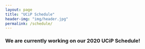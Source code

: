 ```yaml
---
layout: page
title: "UCiP Schedule"
header-img: "img/header.jpg"
permalink: /schedule/
---
```


<div class="container">
  <div class="col-sm-9 col-xs-12">
    <h3 class="home-h3">We are currently working on our 2020 UCiP Schedule!</h3>
    <div>
      <!-- <h4 class="schedule-header">Friday, March 8th, 2019</h4>
      <ul class="schedule-list">
        <li><h5>7:00 PM - 9:30 PM | WELCOME EVENT</h5>
          <ul class="schedule-list">
            <li><h5>Alumni Lounge (232):</h5>
              <p>Welcome Event: <em>Join the EMU Philosophy Club and your fellow participants for this laid-back meet & greet! Light refreshments are provided.</em></p>              
            </li>
          </ul>
        </li>
      </ul>
      <h4 class="schedule-header">Saturday, March 9th, 2019</h4>
      <ul class="schedule-list">
        <li><h5>8:30 AM - 9:00 AM | WELCOME</h5>
          <ul class="schedule-list">
            <li><h5>Tower Room (348):</h5>
              <p>Check-in & Breakfast: <em>Join Dr. John Koolage for a brief welcome message and breakfast!</em></p>              
            </li>
          </ul>
        </li>
        <li><h5>9:00 AM - 9:50 AM | PRESENTATIONS</h5>
          <ul class="schedule-list">
            <li><h5>Tower Room (348):</h5>
              <p>Peyton Harrington, Belmont University: “Why Virtue Cannot Be Taught: An Analysis of Plato's Meno and Anselm of Canterbury”<br>
              <em>Comments: Blake Trinske, Eastern Michigan University</em></p>              
            </li>
            <li><h5>Alumni Room (342):</h5>
              <p>Benjamin Cummins, Purdue University: “The Lowering Amplitude of Hedonic Adaptation”<br>
              <em>Comments: Joe Longo, Eastern Michigan University</em></p>
            </li>
          </ul>
        </li>
        <li><h5>10:00 AM - 10:50 AM | PRESENTATIONS</h5>
          <ul class="schedule-list">
            <li><h5>Tower Room (348):</h5>
              <p>Christine Vo, The University of Texas – Austin: “On Activating Socially Situated Knowledge”<br>
              <em>Comments: Gloria Li, University of Florida</em></p>              
            </li>
            <li><h5>Alumni Room (342):</h5>
              <p>Blake Trinske, Eastern Michigan University: “The Principles of Valuing Art:  Reasoning a Work of Art’s Value Using Principles Which Resonate with Audiences”<br>
              <em>Comments: Domenic Dame, Eastern Michigan University</em></p>
            </li>
          </ul>
        </li>
        <li><h5>11:00 AM - 11:50 AM | PRESENTATIONS</h5>
          <ul class="schedule-list">
            <li><h5>Tower Room (348):</h5>
              <p>Gloria Li, University of Florida: “Climate Change, Essential Goods, and Rawlsian Justice”<br>
              <em>Comments: Nolan Cook, Eastern Michigan University</em></p>
            </li>
            <li><h5>Alumni Room (342):</h5>
              <p>Vanessa Thorburn, Eastern Michigan University: “Truth and Poetry within and without our Control”<br>
              <em>Comments: Lixing Miao, University of Pittsburgh</em></p>
            </li>
          </ul>
        </li>
        <li><h5>12:00 PM - 1:30 PM | LUNCH & KEYNOTE</h5>
          <ul class="schedule-list">
            <li><h5>Guild Room (330):</h5>
              <p>Kirsten Jacobson, PhD, University of Maine: “Depicting Dying: How Photographs and Images Help Us Face Grief and Death”</p>
            </li>
          </ul>
        </li>
        <li><h5>1:45 PM - 2:50 PM | ACTIVITIES</h5>
          <ul class="schedule-list">
            <li><h5>Guild Hall (330):</h5>
              <p>Extended Q & A: <em>Join the keynote speaker after lunch to continue discussing their presentation.</em></p>
            </li>
	    <li><h5>Alumni Room (342):</h5>
              <p>The Value of Graduate School Panel: <em>Explore what graduate school in philosophy can offer.</em></p>              
            </li>
          </ul>
        </li>
        <li><h5>3:00 PM - 3:50 PM | PRESENTATIONS</h5>
          <ul class="schedule-list">
            <li><h5>Tower Room (348):</h5>
              <p>Spencer Darling, Wayne State University: “Medical Speech Legal Not Moral”<br>
              <em>Comments: Benjamin Cummins, Purdue University</em></p>             
            </li>
            <li><h5>Alumni Room (342):</h5>
              <p>Lauren Williams, Eastern Michigan University: “Ozturk's Disanalogies”<br>
              <em>Comments: Christine Vo, University of Texas – Austin</em></p>
            </li>
          </ul>
        </li>
        <li><h5>4:00 PM - 4:50 PM | PRESENTATIONS</h5>
          <ul class="schedule-list">
            <li><h5>Tower Room (348):</h5>
              <p>Natalie Anderson, Eastern Michigan University: “A Bayesian Justification for Movement in Pedagogic Practices”<br>
              <em>Comments: Vanessa Thorburn, Eastern Michigan University</em></p>  
            </li>
            <li><h5>Alumni Room (342):</h5>
              <p>Bella Brown, Portland State University: “The Shapes of Solidarity Through Difference”<br>
              <em>Comments: David King, Haverford College</em></p>
            </li>
          </ul>
        </li>
        <li><h5>5:00 PM - 5:50 PM | PRESENTATIONS</h5>
          <ul class="schedule-list">
            <li><h5>Tower Room (348):</h5>
              <p>Elijah Perry, Connecticut College: “Faith in Philosophy: St. Augustine's Doctrine of Divine Illumination”<br>
              <em>Comments: Samantha Fritz, Youngstown State University</em></p>
            </li>
            <li><h5>Alumni Room (342):</h5>
              <p>Rama Wahbeh, Wayne State University: “Technology and the Modern Age”<br>
              <em>Comments: Devin Brennan, Central Michigan University</em></p>
            </li>
          </ul>
        </li>
        <li><h5>Dinner on one’s own:</h5>
          <ul class="schedule-list">
            <li>
              <p>Dinner is not provided, but you are invited to join local students at Tower Inn for a dinner of fellowship and philosophy!</p>
            </li>
          </ul>
        </li>
      </ul>
    </div>
    <hr>
    <div class="day-2">
      <h4 class="schedule-header">Sunday, March 10th, 2019</h4>
      <ul class="schedule-list">
        <li><h5>8:30 AM - 9:00 AM | WELCOME</h5>
          <ul class="schedule-list">
            <li><h5>Tower Room (348):</h5>
              <p>Check-in & Breakfast: <em>Join Dr. Koolage for a brief welcome message and breakfast!</em></p>              
            </li>
          </ul>
        </li>
        <li><h5>9:00 AM - 9:50 AM | PRESENTATIONS</h5>
          <ul class="schedule-list">
            <li><h5>Tower Room (348):</h5>
              <p>Cameron Angliss, Connecticut College: “Cosmological Analyses of God and Time”<br>
              <em>Comments: Leah Higgins, Eastern Michigan University</em></p>
            </li>
            <li><h5>Alumni Room (342):</h5>
              <p>David DeMatteo, Reed College: “New Imitations, Old Beginnings: Machiavelli's Teaching”<br>
              <em>Comments: Spencer Darling, Wayne State University</em></p>
            </li>
          </ul>
        </li>
        <li><h5>10:00 AM - 10:50 AM | PRESENTATIONS</h5>
          <ul class="schedule-list">
            <li><h5>Tower Room (348):</h5>
              <p>Lixing Miao, University of Pittsburgh: “Free Will as Self-Control”<br>
              <em>Comments: Elijah Perry, Connecticut College</em></p>
            </li>
            <li><h5>Alumni Room (342):</h5>
              <p>Samantha Fritz, Youngstown State University: “Political Obligation and Lockean Contract Theory”<br>
              <em>Comments: Rachel Jenkins, Grand Valley State University</em></p>
            </li>
          </ul>
        </li>
        <li><h5>11:00 AM - 11:50 AM | PRESENTATIONS</h5>
          <ul class="schedule-list">
            <li><h5>Tower Room (348):</h5>
              <p>Finn Wilson, D’Youville College: “Moral Responsibility and the Swerve”<br>
              <em>Comments: Ethan Smith, Eastern Michigan University</em></p>
            </li>
            <li><h5>Alumni Room (342):</h5>
              <p><br>
              <em></em></p>
            </li>
          </ul>
        </li>
        <li><h5>12:00 PM - 1:00 PM | LUNCH</h5>
          <ul class="schedule-list">
            <li><h5>Guild Room (330):</h5>
              <p>Lunch: <em>Join presenters, commenters, and guests for lunch.</em></p>
            </li>
          </ul>
        </li>
        <li><h5>1:00 PM - 1:50 PM | PRESENTATIONS</h5>
          <ul class="schedule-list">
            <li><h5>Tower Room (348):</h5>
              <p>Aarushi Mohan, Haverford College: “Watching the Dictionary Defining Itself: Understanding the Social Nature of Language-Games in Wittgenstein's Philosophical Investigations.”<br>
              <em>Comments: David DeMatteo, Reed College</em></p>
            </li>
            <li><h5>Alumni Room (342):</h5>
              <p>See other rooms</p>
            </li>
          </ul>
        </li>
        <li><h5>2:00 PM - 2:50 PM | PRESENTATIONS</h5>
          <ul class="schedule-list">
            <li><h5>Tower Room (348):</h5>
              <p>Devin Brennan, Central Michigan University: “Error Theory and Intrinsic Value”<br>
              <em>Comments: Aarushi Mohan, Haverford College</em></p>
            </li>
            <li><h5>Alumni Room (342):</h5>
              <p>See other rooms</p>
            </li>
          </ul>
        </li>
        <li><h5>3:00 PM - 3:50 PM | PRESENTATIONS</h5>
          <ul class="schedule-list">
            <li><h5>Tower Room (348):</h5>
              <p>David King, Haverford College: “Humility's Inner Dimension: A Search for Intrinsic Value”<br>
              <em>Comments: Sarah Minnich, Saint Xavier University</em></p>
            </li>
            <li><h5>Alumni Room (342):</h5>
              <p>See other rooms</p>
            </li>
          </ul>
        </li>
        <li><h5>4:00 PM - 4:50 PM | CLOSING CEREMONY</h5>
          <ul class="schedule-list">
            <li><h5>Tower Room (348):</h5>
              <p>Closing Ceremony: <em>Join the UCiP Team as we thank you for your participation and announce the winners of our Spirit of the Conference Award!</em></p>              
            </li>
          </ul>
        </li>
      </ul>
    </div>
  </div>
  {% include box.html %}
</div>

